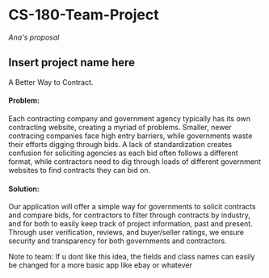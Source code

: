 # CS-180-Team-Project
*Ana's proposal*

## Insert project name here 
A Better Way to Contract.

#### Problem: 
Each contracting company and government agency typically has its own contracting website, creating a myriad of problems. Smaller, newer contracing
companies face high entry barriers, while governments waste their efforts digging through bids. A lack of standardization creates confusion for 
soliciting agencies as each bid often follows a different format, while contractors need to dig through loads of different government websites to find
contracts they can bid on. 

#### Solution: 
Our application will offer a simple way for governments to solicit contracts and compare bids, for contractors to filter through contracts 
by industry, and for both to easily keep track of project information, past and present. Through user verification, reviews, and buyer/seller ratings,
we ensure security and transparency for both governments and
contractors.

Note to team: If u dont like this idea, the fields and class names can easily be changed for a more basic app like ebay or whatever
